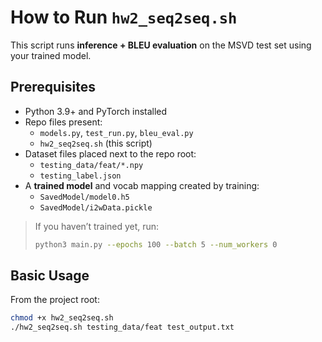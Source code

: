# How to Run `hw2_seq2seq.sh`

This script runs **inference + BLEU evaluation** on the MSVD test set using your trained model.

## Prerequisites

- Python 3.9+ and PyTorch installed
- Repo files present:
  - `models.py`, `test_run.py`, `bleu_eval.py`
  - `hw2_seq2seq.sh` (this script)
- Dataset files placed next to the repo root:
  - `testing_data/feat/*.npy`
  - `testing_label.json`
- A **trained model** and vocab mapping created by training:
  - `SavedModel/model0.h5`
  - `SavedModel/i2wData.pickle`

> If you haven’t trained yet, run:
> ```bash
> python3 main.py --epochs 100 --batch 5 --num_workers 0
> ```

## Basic Usage

From the project root:

```bash
chmod +x hw2_seq2seq.sh
./hw2_seq2seq.sh testing_data/feat test_output.txt
